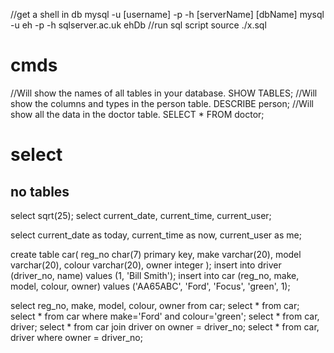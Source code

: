 //get a shell in db
mysql -u [username] -p -h [serverName] [dbName]
    mysql -u eh -p -h sqlserver.ac.uk ehDb 
//run sql script
source ./x.sql

# cmds
//Will show the names of all tables in your database.
SHOW TABLES;
//Will show the columns and types in the person table.
DESCRIBE person;
//Will show all the data in the doctor table.
SELECT * FROM doctor;


# select
## no tables
select sqrt(25);
select current_date, current_time, current_user;

select current_date as today, current_time as now,
current_user as me;


create table car(
    reg_no char(7) primary key,
    make varchar(20),
    model varchar(20),
    colour varchar(20),
    owner integer
);
insert into driver (driver_no, name) values (1, 'Bill Smith');
insert into car (reg_no, make, model, colour, owner)
values ('AA65ABC', 'Ford', 'Focus', 'green', 1);

select reg_no, make, model, colour, owner from car;
select * from car;
select * from car where make='Ford' and colour='green';
select * from car, driver;
select * from car join driver on owner = driver_no;
select * from car, driver where owner = driver_no;
